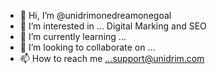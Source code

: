 - 👋 Hi, I’m @unidrimonedreamonegoal
- 👀 I’m interested in ... Digital Marking and SEO
- 🌱 I’m currently learning ...
- 💞️ I’m looking to collaborate on ...
- 📫 How to reach me ...support@unidrim.com

<!---
unidrimonedreamonegoal/unidrimonedreamonegoal is a ✨ special ✨ repository because its `README.md` (this file) appears on your GitHub profile.
You can click the Preview link to take a look at your changes.
--->
